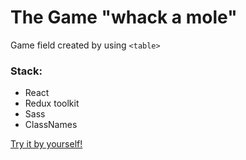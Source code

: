 # The Game "whack a mole"
Game field created by using ```<table>```
### Stack:
- React
- Redux toolkit
- Sass
- ClassNames

[Try it by yourself!](https://whack-a-mole-kushichka.vercel.app/)

